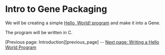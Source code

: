 # Intro to Gene Packaging

We will be creating a simple [Hello, World! program](https://en.wikipedia.org/wiki/%22Hello,_World!%22_program) and make it into a Gene.

The program will be written in C.

[Previous page: Introduction][previous_page] -- [Next page: Writing a Hello World Program][next_page]

[prev_page]: ./README.md "Introduction"
[next_page]: ./01-writing-a-hello-world-program.md "Writing a Hello World Program"
